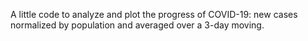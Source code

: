 
A little code to analyze and plot the progress of COVID-19: new cases normalized by population and averaged over a 3-day moving.

